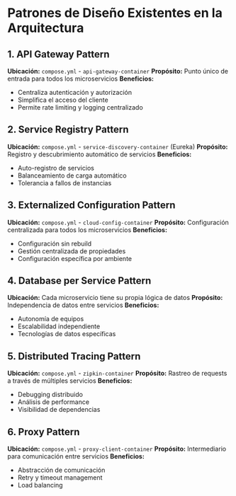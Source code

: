 # Patrones de Diseño Existentes en la Arquitectura

## 1. **API Gateway Pattern**
**Ubicación:** `compose.yml` - `api-gateway-container`
**Propósito:** Punto único de entrada para todos los microservicios
**Beneficios:**
- Centraliza autenticación y autorización
- Simplifica el acceso del cliente
- Permite rate limiting y logging centralizado

## 2. **Service Registry Pattern**
**Ubicación:** `compose.yml` - `service-discovery-container` (Eureka)
**Propósito:** Registro y descubrimiento automático de servicios
**Beneficios:**
- Auto-registro de servicios
- Balanceamiento de carga automático
- Tolerancia a fallos de instancias

## 3. **Externalized Configuration Pattern**
**Ubicación:** `compose.yml` - `cloud-config-container`
**Propósito:** Configuración centralizada para todos los microservicios
**Beneficios:**
- Configuración sin rebuild
- Gestión centralizada de propiedades
- Configuración específica por ambiente

## 4. **Database per Service Pattern**
**Ubicación:** Cada microservicio tiene su propia lógica de datos
**Propósito:** Independencia de datos entre servicios
**Beneficios:**
- Autonomía de equipos
- Escalabilidad independiente
- Tecnologías de datos específicas

## 5. **Distributed Tracing Pattern**
**Ubicación:** `compose.yml` - `zipkin-container`
**Propósito:** Rastreo de requests a través de múltiples servicios
**Beneficios:**
- Debugging distribuido
- Análisis de performance
- Visibilidad de dependencias

## 6. **Proxy Pattern**
**Ubicación:** `compose.yml` - `proxy-client-container`
**Propósito:** Intermediario para comunicación entre servicios
**Beneficios:**
- Abstracción de comunicación
- Retry y timeout management
- Load balancing
